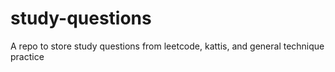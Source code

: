 # study-questions
A repo to store study questions from leetcode, kattis, and general technique practice
